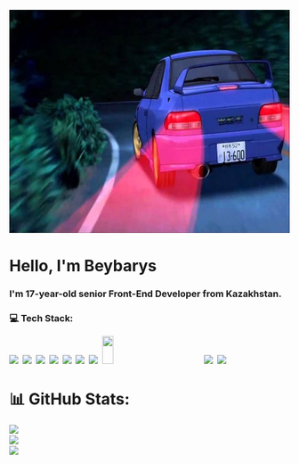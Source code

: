 <p align="center">
  <img src="/assets/header.jpg" alt="Header" width="1200" height="400" />
</p>

# Hello, I'm **Beybarys**

### I'm **17-year-old senior Front-End Developer** from Kazakhstan.

### 💻 Tech Stack:

<img src="https://cdn.jsdelivr.net/gh/devicons/devicon/icons/html5/html5-original.svg" height="50"/>&nbsp;
<img src="https://cdn.jsdelivr.net/gh/devicons/devicon/icons/css3/css3-original.svg" height="50"/>&nbsp;
<img src="https://cdn.jsdelivr.net/gh/devicons/devicon/icons/javascript/javascript-original.svg" height="50"/>&nbsp;
<img src="https://cdn.jsdelivr.net/gh/devicons/devicon/icons/typescript/typescript-original.svg" height="50"/>&nbsp;
<img src="https://cdn.jsdelivr.net/gh/devicons/devicon/icons/react/react-original.svg" height="50"/>&nbsp;
<img src="https://cdn.jsdelivr.net/gh/devicons/devicon/icons/redux/redux-original.svg" height="50"/>&nbsp;
<img src="https://mobx.js.org/img/mobx.png" height="50"/>&nbsp;
<img src="https://avatars.githubusercontent.com/u/160464953?s=200&v=4" height="50" style="aspect-ratio: 3.5;" />&nbsp;
<img src="https://cdn.jsdelivr.net/gh/devicons/devicon/icons/nextjs/nextjs-original.svg" height="50"/>&nbsp;
<img src="https://cdn.jsdelivr.net/gh/devicons/devicon/icons/tailwindcss/tailwindcss-original.svg" height="50"/>&nbsp;


# 📊 GitHub Stats:

![](https://github-readme-stats.vercel.app/api?username=lackoftalentt&theme=shadow_blue&hide_border=false&include_all_commits=true&count_private=true)<br/>
![](https://github-readme-streak-stats.herokuapp.com/?user=lackoftalentt&theme=shadow_blue&hide_border=false)<br/>
![](https://github-readme-stats.vercel.app/api/top-langs/?username=lackoftalentt&theme=shadow_blue&hide_border=false&include_all_commits=true&count_private=true&layout=compact)
